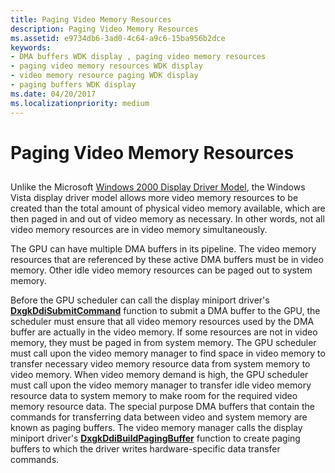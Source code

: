 ```yaml
---
title: Paging Video Memory Resources
description: Paging Video Memory Resources
ms.assetid: e9734db6-3ad0-4c64-a9c6-15ba956b2dce
keywords:
- DMA buffers WDK display , paging video memory resources
- paging video memory resources WDK display
- video memory resource paging WDK display
- paging buffers WDK display
ms.date: 04/20/2017
ms.localizationpriority: medium
---
```


# Paging Video Memory Resources


## <span id="ddk_paging_video_memory_resources_gg"></span><span id="DDK_PAGING_VIDEO_MEMORY_RESOURCES_GG"></span>


Unlike the Microsoft [Windows 2000 Display Driver Model](windows-2000-display-driver-model-design-guide.md), the Windows Vista display driver model allows more video memory resources to be created than the total amount of physical video memory available, which are then paged in and out of video memory as necessary. In other words, not all video memory resources are in video memory simultaneously.

The GPU can have multiple DMA buffers in its pipeline. The video memory resources that are referenced by these active DMA buffers must be in video memory. Other idle video memory resources can be paged out to system memory.

Before the GPU scheduler can call the display miniport driver's [**DxgkDdiSubmitCommand**](https://docs.microsoft.com/windows-hardware/drivers/ddi/content/d3dkmddi/nc-d3dkmddi-dxgkddi_submitcommand) function to submit a DMA buffer to the GPU, the scheduler must ensure that all video memory resources used by the DMA buffer are actually in the video memory. If some resources are not in video memory, they must be paged in from system memory. The GPU scheduler must call upon the video memory manager to find space in video memory to transfer necessary video memory resource data from system memory to video memory. When video memory demand is high, the GPU scheduler must call upon the video memory manager to transfer idle video memory resource data to system memory to make room for the required video memory resource data. The special purpose DMA buffers that contain the commands for transferring data between video and system memory are known as paging buffers. The video memory manager calls the display miniport driver's [**DxgkDdiBuildPagingBuffer**](https://docs.microsoft.com/windows-hardware/drivers/ddi/content/d3dkmddi/nc-d3dkmddi-dxgkddi_buildpagingbuffer) function to create paging buffers to which the driver writes hardware-specific data transfer commands.

 

 





